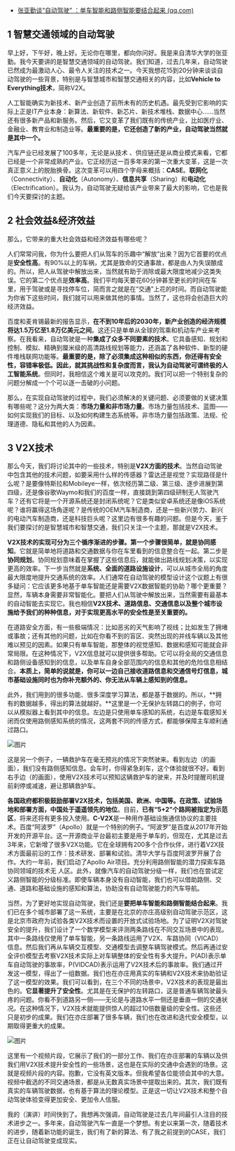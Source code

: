 - [张亚勤谈“自动驾驶” ：单车智能和路侧智能要结合起来 (qq.com)](https://mp.weixin.qq.com/s/xWkCywPBlmQHbs4jkvUpGg)

## 1 **智慧交通领域的自动驾驶**

早上好，下午好，晚上好。无论你在哪里，都向你问好。我是来自清华大学的张亚勤。我今天要讲的是智慧交通领域的自动驾驶。我们知道，过去几年来，自动驾驶已然成为最激动人心、最令人关注的技术之一。今天我想花15到20分钟来谈谈自动驾驶的一些背景，特别是与智慧城市和智慧交通相关的内容，比如**Vehicle to Everything技术**，简称V2X。

人工智能确实为新技术、新产业创造了前所未有的历史机遇。最先受到它影响的实际上正是IT产业本身：新算法、新软件、新芯片、新技术堆栈、数据中心……当然还有很多新产品和新服务。然后，它又变革了我们既有的传统产业，比如医疗业、金融业、教育业和制造业等。**最重要的是，它还创造了新的产业，自动驾驶当然就是其中一个。**

汽车产业已经发展了100多年，无论是从技术 、供应链还是从商业模式来看，它都已经是一个非常成熟的产业。它正经历这一百多年来的第一次重大变革，这是一次真正意义上的脱胎换骨。这次变革可以用四个字母来概括：**CASE**。**联网化**（Connectivity）、**自动化**（Autonomy）、**信息共享**（Sharing）和**电动化**（Electrification）。我认为，自动驾驶无疑给该产业带来了最大的影响，它也是我们今天要探讨的主题。

## 2 社会效益&经济效益

那么，它带来的重大社会效益和经济效益有哪些呢？

人们常常问我，你为什么要把人们从驾车的乐趣中“解放”出来？因为它首要的优点是**安全性高**。有90%以上的车祸，尤其是致命的交通事故，都是由人为失误酿成的。所以，把人从驾驶中解放出来，当然就有助于消除或最大限度地减少这类失误。它的第二个优点是**效率高**。我们平均每天要花60分钟甚至更长的时间在车里，用于驾驶或是寻找停车位，简而言之就是在“交通”上花的时间。而自动驾驶能为你省下这些时间，我们就可以用来做其他的事情。当然了，这也将会创造巨大的经济效益。

百度和麦肯锡最新的报告显示，**在不到10年后的2030年，新产业创造的经济规模将达1.5万亿至1.8万亿美元之间**。这还只是单单从全球的驾乘和机动车产业来考察。在我看来，自动驾驶是一种**集成了众多不同要素的技术**。它具备感知、规划和控制、模拟、精确到厘米级的高清路线规划等能力，还涵盖了各种软件、新型的硬件堆栈联网功能等。**最重要的是，除了必须集成这种相似的东西，你还得有安全性，容错率极低。**因此，就其挑战性和复杂度而言，我认为自动驾驶可谓**终极的人工智能系统**。但同时，我相信这个难关是可以攻克的。我们可以把一个特别复杂的问题分解成一个个可以逐一击破的小问题。

那么，在实现自动驾驶的过程中，我们必须解决的关键问题、必须要做的关键决策有哪些呢？这分为两大类：**市场力量和非市场力量**。市场力量包括技术、蓝图——如何实现我们的目标、以及如何构建生态系统等。非市场力量包括政策、法规、伦理道德、隐私和其他的人为因素。

## 3 V2X技术

那么今天，我们将讨论其中的一些技术，特别是**V2X方面的技术**。当然自动驾驶中包含其他的技术问题，如要采用什么样的传感器？雷达还是视觉？实现路径是什么呢？是要像特斯拉和Mobileye一样，依次经历第二级、第三级、逐步进展到第四级，还是像谷歌Waymo和我们的百度一样，直接跳到第四级研制无人驾驶汽车？还有它将是一个开源系统还是封闭系统呢？它是类似安卓系统还是像iOS系统呢？谁将赢得这场角逐呢？是传统的OEM汽车制造商，还是一些新兴势力、新兴的电动汽车制造商，还是科技巨头呢？这里边有很多有趣的问题。但是今天，鉴于我们要探讨的是智慧城市和智慧交通，我们只关注一个主题，那就是V2X技术。

**V2X技术的实现可分为三个循序渐进的步骤。**第一个步骤很简单，就是**协同感知**。它就是简单地将道路和交通数据与你在车里看到的信息整合在一起。第二步是**协同规划**。协同规划意味着在掌握了这些信息后，就能做出路线规划决策，以实现更高的效率。下一步当然就是**系统、全面的道路设施设计**，可以从城市全局的角度最大限度地提升交通系统的效率。人们通常在自动驾驶的模型设计这个议题上有很多疑问：它应该更多地基于单车智能还是需要V2X数据智能的协助？哪个更重要？显然，车辆本身需要非常智能化。要把人们从驾驶中解放出来，当然需要有最基本的自动智能去实现它。我也相信**V2X技术、道路信息、交通信息以及整个城市设施给予我们的种种信息，对于实现更高水平的安全性是至关重要的。**

在道路安全方面，有一些极端情况：比如恶劣的天气影响了视线；比如发生了拥堵或事故；还有其他的问题，比如在你看不到的盲区、突然出现的并线车辆以及其他难以预见的因素。如果只有单车智能，那整体的视觉感知、数据和感知可能就会非常局限。在这种情况下，V2X信息就可以提供很多帮助。它可以将全局的交通信息和路侧设备感知到的信息，以及单车自身全部范围内的信息和其他的危险信息相结合。**本质上，简单的说就是，你可以一边自己接收道路信息和交通信号灯信息，城市基础设施同时也为你补充额外的、你无法从车辆上感知到的信息。**

此外，我们用到的很多功能、很多深度学习算法，都是基于数据的。所以，**拥有的数据越多，得出的算法就越好。**这里是一个无保护左转路口的例子，你可以从模拟器上看到其中的信息。左边是只使用单车感知的系统，右边是车载感知关闭而仅使用路侧感知系统的情况，这两套不同的传感方式，都能够保障主车顺利通过路口。

![图片](https://mmbiz.qpic.cn/mmbiz_png/OWomw68I8neANSxUaZjXfxc9Vte1iaWJXH83OibHGicR4lw0A3WGm7ZV7fXbzxAia9wOy0c9KOcibSt6hicUOkX73V8Q/640?wx_fmt=png&wxfrom=5&wx_lazy=1&wx_co=1)

这是另一个例子，一辆救护车在毫无预兆的情况下突然驶来。看到左边（的画面），我们没有路侧感知信息。会车时，你得紧急刹车，这个体验就很不好。看到右手边（的画面），使用V2X技术可以预知这辆救护车的驶来，并及时提醒司机提前刹停或减速，避让那辆救护车。

**各国政府都积极鼓励部署V2X技术，包括美国、欧洲、中国等。在政策、试验场地和部署方面，中国处于遥遥领先的地位**。目前，**已有“5+2”个路网被指定为示范区**，将来还将有更多投入使用。**C-V2X**是一种用作基础设施通信协议的主要技术。百度“阿波罗”（Apollo）就是一个特别的例子。“阿波罗”是百度从2017年开始开发的开源平台。这一开源商业平台最初主要是用于单车的，但现在，尤其是过去3年来，它新增了很多V2X功能。它在全球拥有200多个合作伙伴，进行着V2X技术方面最前沿的工作：技术研发、部署和试验。清华大学与百度阿波罗开展了合作。大约一年前，我们启动了Apollo Air项目。充分利用路侧智能的潜力探索车路协同领域的技术无 人区。此外，就像汽车的自动驾驶分级一样，我们也在尝试定义路侧智能的分级标准。即使车辆本身没有自动智能，我们也可以借助路侧、交通、道路和基础设施的感知和算法，协助没有自动驾驶能力的汽车导航。

当然，为了更好地实现自动驾驶，我们还是**要把单车智能和路侧智能结合起来**。我们已在多个城市部署了这一系统，主要是在北京的亦庄高级别自动驾驶示范区，这是北京市政府为试验各类V2X技术而设置的开放式试验场地。为了证明V2X对驾驶安全的提升，我们设计了一个数学模型来评测两条路线在不同交互场景中的表现。其中一条路线仅使用了单车智能，另一条路线运用了V2X、车路协同（VICAD）信息。然后我们再从车辆交互模型、交通模型去调整车辆驾驶模式。然后再通过安全评价模型去考察V2X技术实际上对车辆整体的安全性有多大提升。P(AD)表示单车自动驾驶的事故率，P(VIDCAD)表示运用了V2X技术后的事故率。我们通过开发这一模型，得出了一组数据。我们也在亦庄用真实的车辆和V2X技术来协助验证了这一模型的效果。我们可以看到，在三个不同的场景中，V2X技术的表现是最出色的。**它显著提升了安全性**。尤其是在无保护的左转路口，这是普通车辆驾驶最头疼的问题。你看不到道路另一侧——无论是与道路水平一侧还是垂直一侧的交通状况。在这种情况下，V2X技术就能提供惊人的超过10倍数量级的安全性。这些还只是初步的成果。我们在亦庄部署了很多车辆，我们也在改进和迭代安全模型，以期取得更重大的成果。

![图片](https://mmbiz.qpic.cn/mmbiz_png/OWomw68I8neANSxUaZjXfxc9Vte1iaWJX3K6ThiakGIDTJLUdQWsuuVr8AibMh3z9eT8ibxsaDibEmckvxa8O78owYQ/640?wx_fmt=png&wxfrom=5&wx_lazy=1&wx_co=1)

这里有一个视频片段，它展示了我们的一部分工作、我们在亦庄部署的车辆以及供我们用V2X技术提升安全性的一些场景，这也是在实际的交通中会遇到的场景。这就是视频片段的内容。抱歉，它没有英文版本。但我希望各位能领会其中的大意。视频中截选的不同交通场景，都是从无数真实场景中提取出来的。其次，我们既有真实的车辆驾驶数据，也有基于算法的理论模型。正是这一切让V2X技术和整个自动驾驶体验变得更加安全、更加令人信服。

我的（演讲）时间快到了。我想再次强调，自动驾驶是过去几年间最引人注目的技术进步之一。多年来，自动驾驶汽车一直是一个梦想。有史以来第一次，随着技术的进步，随着新功能的诞生，我们有了新的算法、有了我之前提到的CASE，我们正在让自动驾驶变成现实。